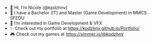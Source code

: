 - 👋 Hi, I’m Nicole (@kpdzhnv)
- 🌱 I have a Bachelor (IT) and Master (Game Development) in MMCS SFEDU
- 👀 I’m interested in Game Development & VFX
- ✨ Check out my portfolio at https://kpdzhnv.github.io/Portfolio/
- 🎮 Check out my games at https://simmer.io/@kpdzhnv

<!---
kpdzhnv/kpdzhnv is a ✨ special ✨ repository because its `README.md` (this file) appears on your GitHub profile.
You can click the Preview link to take a look at your changes.
--->
